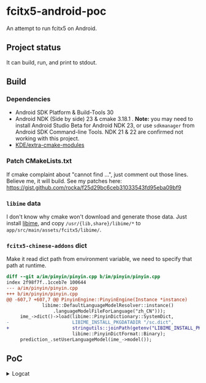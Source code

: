 # fcitx5-android-poc

An attempt to run fcitx5 on Android.

## Project status

It can build, run, and print to stdout.

## Build

### Dependencies

- Android SDK Platform & Build-Tools 30
- Android NDK (Side by side) 23 & cmake 3.18.1 . **Note:** you may need to install Android Studio Beta for Android NDK 23, or use `sdkmanager` from Android SDK Command-line Tools. NDK 21 & 22 are confirmed not working with this project.
- [KDE/extra-cmake-modules](https://github.com/KDE/extra-cmake-modules)

### Patch CMakeLists.txt

If cmake complaint about "cannot find ...", just comment out those lines. Believe me, it will build. See my patches here: https://gist.github.com/rocka/f25d29bc6ceb31033543fd95eba09bf9

### `libime` data

I don't know why cmake won't download and generate those data. Just install [libime](https://archlinux.org/packages/community/x86_64/libime/), and copy `/usr/{lib,share}/libime/*` to `app/src/main/assets/fcitx5/libime/`.

### `fcitx5-chinese-addons` dict

Make it read dict path from environment variable, we need to specify that path at runtime.

```diff
diff --git a/im/pinyin/pinyin.cpp b/im/pinyin/pinyin.cpp
index 2f98f7f..1cceb7e 100644
--- a/im/pinyin/pinyin.cpp
+++ b/im/pinyin/pinyin.cpp
@@ -607,7 +607,7 @@ PinyinEngine::PinyinEngine(Instance *instance)
             libime::DefaultLanguageModelResolver::instance()
                 .languageModelFileForLanguage("zh_CN")));
     ime_->dict()->load(libime::PinyinDictionary::SystemDict,
-                       LIBIME_INSTALL_PKGDATADIR "/sc.dict",
+                       stringutils::joinPath(getenv("LIBIME_INSTALL_PKGDATADIR"), "sc.dict").c_str(),
                        libime::PinyinDictFormat::Binary);
     prediction_.setUserLanguageModel(ime_->model());
```

## PoC

<details>
<summary>Logcat</summary>

```
D/fcitx5: I2021-06-15 00:32:44.666513 instance.cpp:1371] Override Enabled Addons: {}
    I2021-06-15 00:32:44.666658 instance.cpp:1372] Overr
D/fcitx5: ide Disabled Addons: {}
D/fcitx5: I
D/fcitx5: 2021-06-15 00:32:44.674399
D/fcitx5: addonmanager.cpp:
D/fcitx5: 189]
D/fcitx5: Loaded addon unicode
D/fcitx5: I
D/fcitx5: 2021-06-15 00:32:44.675208
D/fcitx5:
D/fcitx5: addonmanager.cpp
D/fcitx5: :
D/fcitx5: 189
D/fcitx5: ]
D/fcitx5: Loaded addon
D/fcitx5: androidfrontend
D/fcitx5: I
D/fcitx5: 2021-06-15 00:32:44.676556
D/fcitx5:
D/fcitx5: inputmethodmanager.cpp
D/fcitx5: :
D/fcitx5: 117
D/fcitx5: ]
D/fcitx5: No valid input method group in configuration.
D/fcitx5: Building a default one
D/fcitx5: I
D/fcitx5: 2021-06-15 00:32:44.677021
D/fcitx5:
D/fcitx5: instance.cpp
D/fcitx5: :
D/fcitx5: 730
D/fcitx5: ]
D/fcitx5: Items in
D/fcitx5: Default
D/fcitx5: :
D/fcitx5: [
D/fcitx5: InputMethodGroupItem(
D/fcitx5: keyboard-us
D/fcitx5: ,layout=
D/fcitx5: )
D/fcitx5: ]
D/fcitx5: I
D/fcitx5: 2021-06-15 00:32:44.677383
D/fcitx5:
D/fcitx5: instance.cpp
D/fcitx5: :
D/fcitx5: 735
D/fcitx5: ]
D/fcitx5: Generated groups:
D/fcitx5: [
D/fcitx5: Default
D/fcitx5: ]
D/fcitx5: E
D/fcitx5: 2021-06-15 00:32:44.678391
D/fcitx5:
D/fcitx5: instance.cpp
D/fcitx5: :
D/fcitx5: 1381
D/fcitx5: ]
D/fcitx5: Couldn't find keyboard-us
D/fcitx5: I
D/fcitx5: 2021-06-15 00:32:44.682066
D/fcitx5:
D/fcitx5: addonmanager.cpp
D/fcitx5: :
D/fcitx5: 189
D/fcitx5: ]
D/fcitx5: Loaded addon
D/fcitx5: punctuation
D/fcitx5: E
D/fcitx5: 2021-06-15 00:32:45.040030
D/fcitx5:
D/fcitx5: pinyin.cpp
D/fcitx5: :
D/fcitx5: 647
D/fcitx5: ]
D/fcitx5: Failed to load pinyin history:
D/fcitx5: io fail: unspecified iostream_category error
D/fcitx5: I
D/fcitx5: 2021-06-15 00:32:45.070853
D/fcitx5:
D/fcitx5: addonmanager.cpp
D/fcitx5: :
D/fcitx5: 189
D/fcitx5: ]
D/fcitx5: Loaded addon
D/fcitx5: pinyin
W/Thread-2: type=1400 audit(0.0:192): avc: denied { read } for name="uuid" dev="proc" ino=40929 scontext=u:r:untrusted_app:s0:c512,c768 tcontext=u:object_r:proc:s0 tclass=file permissive=0
D/fcitx5: I
D/fcitx5: 2021-06-15 00:32:45.711658 androidfrontend.cpp:70] KeyEvent key: n isRelease: 0 accepted: 1
D/fcitx5: I
D/fcitx5: 2021-06-15 00:32:45.775222
D/fcitx5:
D/fcitx5: androidfrontend.cpp
D/fcitx5: :
D/fcitx5: 70
D/fcitx5: ]
D/fcitx5: KeyEvent key:
D/fcitx5: i
D/fcitx5:  isRelease:
D/fcitx5: 0
D/fcitx5:  accepted:
D/fcitx5: 1
D/fcitx5: I
D/fcitx5: 2021-06-15 00:32:45.923111 androidfrontend.cpp
D/fcitx5: :70] KeyEvent key:
D/fcitx5: h isRelease: 0 accepted: 1
D/fcitx5: I
D/fcitx5: 2021-06-15 00:32:45.991609
D/fcitx5:
D/fcitx5: androidfrontend.cpp
D/fcitx5: :
D/fcitx5: 70
D/fcitx5: ]
D/fcitx5: KeyEvent key:
D/fcitx5: a
D/fcitx5:  isRelease:
D/fcitx5: 0
D/fcitx5:  accepted:
D/fcitx5: 1
D/fcitx5: I
D/fcitx5: 2021-06-15 00:32:46.105018
D/fcitx5:
D/fcitx5: androidfrontend.cpp
D/fcitx5: :
D/fcitx5: 70
D/fcitx5: ]
D/fcitx5: KeyEvent key:
D/fcitx5: o
D/fcitx5:  isRelease:
D/fcitx5: 0
D/fcitx5:  accepted:
D/fcitx5: 1
D/fcitx5: 5 Candidates:
D/fcitx5: 0: 你好
D/fcitx5: 1: 你
D/fcitx5: 2: 尼
D/fcitx5: 3: 泥
D/fcitx5: 4: 妮
D/Candidate: 你好,你,尼,泥,妮
```
</details>

